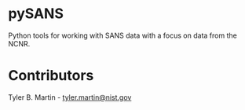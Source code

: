 pySANS
========

Python tools for working with SANS data with a focus on data from the NCNR.

Contributors
============
Tyler B. Martin - tyler.martin@nist.gov


